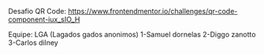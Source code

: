 Desafio QR Code: 
https://www.frontendmentor.io/challenges/qr-code-component-iux_sIO_H

Equipe: LGA (Lagados gados anonimos)
1-Samuel dornelas
2-Diggo zanotto
3-Carlos dilney
